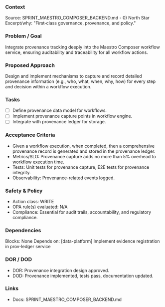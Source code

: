 ### Context
Source: SPRINT_MAESTRO_COMPOSER_BACKEND.md - 0) North Star
Excerpt/why: "First‑class governance, provenance, and policy."

### Problem / Goal
Integrate provenance tracking deeply into the Maestro Composer workflow service, ensuring auditability and traceability for all workflow actions.

### Proposed Approach
Design and implement mechanisms to capture and record detailed provenance information (e.g., who, what, when, why, how) for every step and decision within a workflow execution.

### Tasks
- [ ] Define provenance data model for workflows.
- [ ] Implement provenance capture points in workflow engine.
- [ ] Integrate with provenance ledger for storage.

### Acceptance Criteria
- Given a workflow execution, when completed, then a comprehensive provenance record is generated and stored in the provenance ledger.
- Metrics/SLO: Provenance capture adds no more than 5% overhead to workflow execution time.
- Tests: Unit tests for provenance capture, E2E tests for provenance integrity.
- Observability: Provenance-related events logged.

### Safety & Policy
- Action class: WRITE
- OPA rule(s) evaluated: N/A
- Compliance: Essential for audit trails, accountability, and regulatory compliance.

### Dependencies
Blocks: None
Depends on: [data-platform] Implement evidence registration in prov-ledger service

### DOR / DOD
- DOR: Provenance integration design approved.
- DOD: Provenance implemented, tests pass, documentation updated.

### Links
- Docs: SPRINT_MAESTRO_COMPOSER_BACKEND.md
